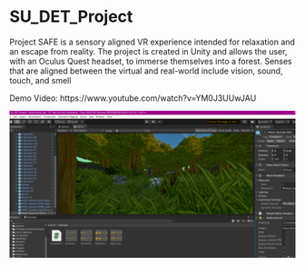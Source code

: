 # SU_DET_Project
Project SAFE is a sensory aligned VR experience intended for
relaxation and an escape from reality. The project is created in
Unity and allows the user, with an Oculus Quest headset, to
immerse themselves into a forest. Senses that are aligned
between the virtual and real-world include vision, sound,
touch, and smell
<p>Demo Video: https://www.youtube.com/watch?v=YM0J3UUwJAU</p>

<img src="https://github.com/miyu0201/VR-Meditation-app-Project/blob/main/game screen.PNG" width="900">
